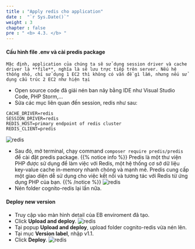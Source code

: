 ```yaml
---
title : "Apply redis cho application"
date :  "`r Sys.Date()`" 
weight : 3
chapter : false
pre : " <b> 4.3. </b> "
---
```

#### Cấu hình file .env và cài predis package
    Mặc định, application của chúng ta sẽ sử dụng session driver và cache driver là **file**, nghĩa là sẽ lưu trực tiếp trên server. Nếu hệ thống nhỏ, chỉ sử dụng 1 EC2 thì không có vấn đề gì lắm, nhưng nếu sử dụng cấu trúc 2 EC2 như hiện tại
+ Open source code đã giải nén ban nãy bằng IDE như Visual Studio Code, PHP Storm,…
+ Sửa các mục liên quan đến session, redis như sau:
```
CACHE_DRIVER=redis
SESSION_DRIVER=redis
REDIS_HOST=primary endpoint of redis cluster
REDIS_CLIENT=predis
```
  ![redis](/images/7.redis/008.png)
+ Sau đó, mở terminal, chạy command `composer require predis/predis` để cài đặt  predis package.
  {{% notice info %}}
  Predis là một thư viện PHP được sử dụng để làm việc với Redis, một hệ thống cơ sở dữ liệu key-value cache in-memory nhanh chóng và mạnh mẽ. Predis cung cấp một giao diện dễ sử dụng cho việc kết nối và tương tác với Redis từ ứng dụng PHP của bạn.
  {{% /notice %}}
![redis](/images/7.redis/009.png)
+ Nén folder cognito-redis lại lần nữa.

#### Deploy new version 
+ Truy cập vào màn hình detail của EB enviroment đã tạo.
+ Click **Upload and deploy**.
![redis](/images/7.redis/010.png)
+ Tại popup **Upload and deploy**, upload folder cognito-redis vừa nén lên.
+ Tại mục **Version label**, nhập v1.1.
+ Click **Deploy**.
![redis](/images/7.redis/011.png)
